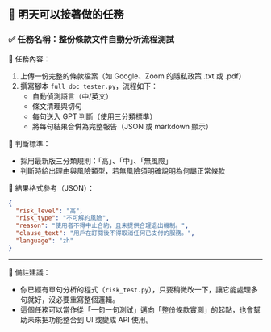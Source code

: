 ## 🚀 明天可以接著做的任務

### ✅ 任務名稱：整份條款文件自動分析流程測試

🔹 任務內容：

1. 上傳一份完整的條款檔案（如 Google、Zoom 的隱私政策 .txt 或 .pdf）
2. 撰寫腳本 `full_doc_tester.py`，流程如下：
   - 自動偵測語言（中/英文）
   - 條文清理與切句
   - 每句送入 GPT 判斷（使用三分類標準）
   - 將每句結果合併為完整報告（JSON 或 markdown 顯示）

🔹 判斷標準：

- 採用最新版三分類規則：「高」、「中」、「無風險」
- 判斷時給出理由與風險類型，若無風險須明確說明為何屬正常條款

📄 結果格式參考（JSON）：

```json
{
  "risk_level": "高",
  "risk_type": "不可解約風險",
  "reason": "使用者不得中止合約，且未提供合理退出機制。",
  "clause_text": "用戶在訂閱後不得取消任何已支付的服務。",
  "language": "zh"
}
```

---

🔹 備註建議：

- 你已經有單句分析的程式（`risk_test.py`），只要稍微改一下，讓它能處理多句就好，沒必要重寫整個邏輯。
- 這個任務可以當作從「一句一句測試」邁向「整份條款實測」的起點，也會幫助未來把功能整合到 UI 或變成 API 使用。
